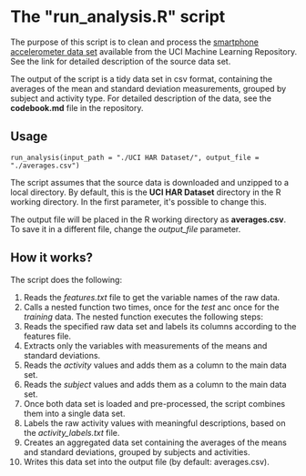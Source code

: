 # The "run_analysis.R" script

The purpose of this script is to clean and process the [smartphone accelerometer data set](http://archive.ics.uci.edu/ml/datasets/Human+Activity+Recognition+Using+Smartphones) available from the UCI Machine Learning Repository. See the link for detailed description of the source data set.

The output of the script is a tidy data set in csv format, containing the averages of the mean and standard deviation measurements, grouped by subject and activity type. For detailed description of the data, see the **codebook.md** file in the repository.

## Usage

```
run_analysis(input_path = "./UCI HAR Dataset/", output_file = "./averages.csv")
```

The script assumes that the source data is downloaded and unzipped to a local directory. By default, this is the **UCI HAR Dataset** directory in the R working directory. In the first parameter, it's possible to change this.

The output file will be placed in the R working directory as **averages.csv**. To save it in a different file, change the *output_file* parameter.

## How it works?

The script does the following:
1. Reads the *features.txt* file to get the variable names of the raw data.
2. Calls a nested function two times, once for the *test* anc once for the *training* data. The nested function executes the following steps:
  1. Reads the specified raw data set and labels its columns according to the features file.
  2. Extracts only the variables with measurements of the means and standard deviations.
  3. Reads the *activity* values and adds them as a column to the main data set.
  4. Reads the *subject* values and adds them as a column to the main data set.
3. Once both data set is loaded and pre-processed, the script combines them into a single data set.
4. Labels the raw activity values with meaningful descriptions, based on the *activity_labels.txt* file.
5. Creates an aggregated data set containing the averages of the means and standard deviations, grouped by subjects and activities.
6. Writes this data set into the output file (by default: averages.csv).
